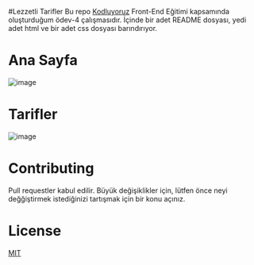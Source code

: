 #Lezzetli Tarifler
Bu repo [Kodluyoruz](https://www.kodluyoruz.org/) Front-End Eğitimi kapsamında oluşturduğum ödev-4 çalışmasıdır. İçinde bir adet README dosyası, yedi adet html ve bir adet css dosyası barındırıyor.
# Ana Sayfa
![image](https://github.com/edoganenerji/kodluyoruzilkrepo/tree/hmwrk4/images/anasayfa.png)
# Tarifler
![image](https://github.com/edoganenerji/kodluyoruzilkrepo/tree/hmwrk4/images/tarifler.png)
# Contributing
Pull requestler kabul edilir. Büyük değişiklikler için, lütfen önce neyi değğiştirmek istediğinizi tartışmak için bir konu açınız.
# License 
[MIT](https://choosealicense.com/licenses/mit/)